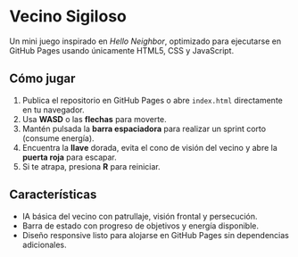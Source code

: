 # Vecino Sigiloso

Un mini juego inspirado en *Hello Neighbor*, optimizado para ejecutarse en GitHub Pages usando únicamente HTML5, CSS y JavaScript.

## Cómo jugar

1. Publica el repositorio en GitHub Pages o abre `index.html` directamente en tu navegador.
2. Usa **WASD** o las **flechas** para moverte.
3. Mantén pulsada la **barra espaciadora** para realizar un sprint corto (consume energía).
4. Encuentra la **llave** dorada, evita el cono de visión del vecino y abre la **puerta roja** para escapar.
5. Si te atrapa, presiona **R** para reiniciar.

## Características

- IA básica del vecino con patrullaje, visión frontal y persecución.
- Barra de estado con progreso de objetivos y energía disponible.
- Diseño responsive listo para alojarse en GitHub Pages sin dependencias adicionales.

